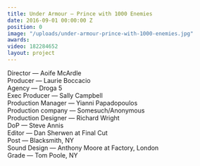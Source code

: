 ```yaml
---
title: Under Armour — Prince with 1000 Enemies
date: 2016-09-01 00:00:00 Z
position: 0
image: "/uploads/under-armour-prince-with-1000-enemies.jpg"
awards: 
video: 182284652
layout: project
---
```


Director — Aoife McArdle  
Producer — Laurie Boccacio  
Agency — Droga 5  
Exec Producer — Sally Campbell  
Production Manager — Yianni Papadopoulos  
Production company — Somesuch/Anonymous  
Production Designer — Richard Wright  
DoP — Steve Annis  
Editor — Dan Sherwen at Final Cut  
Post — Blacksmith, NY  
Sound Design — Anthony Moore at Factory, London   
Grade — Tom Poole, NY